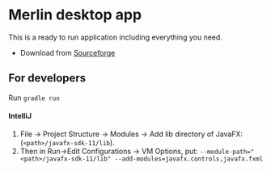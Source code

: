 # Merlin desktop app

This is a ready to run application including everything you need.

* Download from [Sourceforge](https://sourceforge.net/projects/merlinrunner/)

## For developers

Run ```gradle run```

#### IntelliJ

1. File -> Project Structure -> Modules -> Add lib directory of JavaFX: (```<path>/javafx-sdk-11/lib```).
2. Then in Run->Edit Configurations -> VM Options, put:
```--module-path="<path>/javafx-sdk-11/lib" --add-modules=javafx.controls,javafx.fxml```

